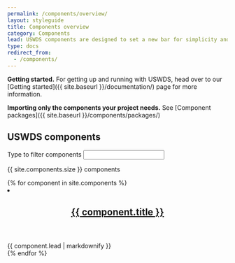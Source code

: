 ```yaml
---
permalink: /components/overview/
layout: styleguide
title: Components overview
category: Components
lead: USWDS components are designed to set a new bar for simplicity and consistency across government services.
type: docs
redirect_from:
  - /components/
---
```


**Getting started.** For getting up and running with USWDS, head over to our [Getting started]({{ site.baseurl }}/documentation/) page for more information.

**Importing only the components your project needs.** See [Component packages]({{ site.baseurl }}/components/packages/)

## USWDS components

<div role="region" aria-atomic="true">
  <label for="icon-filter">Type to filter components</label>
  <input class="usa-input" id="icon-filter" class="usa-input" type="text" onkeyup="filter(this)"/>
  <p class="text-base margin-top-1" aria-live="polite"><span id="component-count">{{ site.components.size }} components</span></p>
</div>

<div class="usa-card-group flex-row margin-top-4">
{% for component in site.components %}
  <li
    class="usa-card site-component-card grid-col-6 tablet:grid-col-4 margin-bottom-2"
    role="region"
    aria-atomic="true"
    data-meta="{{ component.title }} {{ component.meta }}">
    <div class="usa-card__container">
      <header class="usa-card__header">
        <h2 class="usa-card__heading font-lang-lg"><a href="{{ component.url }}">{{ component.title }}</a></h2>
      </header>
      <div class="usa-card__body">
        {{ component.lead | markdownify }}
      </div>
    </div>
  </li>
{% endfor %}

<script>
function filter(e){
    search = e.value.toLowerCase();
    document.querySelectorAll('.site-component-card').forEach(function(row){
        text = row.getAttribute("data-meta").toLowerCase();
        if(text.match(search)){
            row.classList.remove("display-none");
        } else {
            row.classList.add("display-none");
        }
    });
    componentCount = document.querySelectorAll('.site-component-card:not(.display-none)').length;
    var word = (componentCount === 1) ? "component" : "components";
    document.getElementById("component-count").innerHTML = `${componentCount} ${word}`
}
</script>